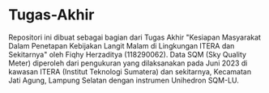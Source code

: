 # Tugas-Akhir
Repositori ini dibuat sebagai bagian dari Tugas Akhir "Kesiapan Masyarakat Dalam Penetapan Kebijakan Langit Malam di Lingkungan ITERA dan Sekitarnya" oleh Fiqhy Herzaditya (118290062).
Data SQM (Sky Quality Meter) diperoleh dari pengukuran yang dilaksanakan pada Juni 2023 di kawasan ITERA (Institut Teknologi Sumatera) dan sekitarnya, Kecamatan Jati Agung, Lampung Selatan dengan instrumen Unihedron SQM-LU.
